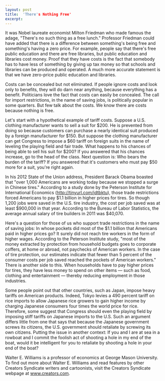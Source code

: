 ```yaml
---
layout: post
title:  'There's Nothing Free'
excerpt:
---
```




It was Nobel laureate economist Milton Friedman who made famous the adage, "There's no such thing as a free lunch." Professor Friedman could have added that there is a difference between something's being free and something's having a zero price. For example, people say that there's free public education and there are free libraries, but public education and libraries cost money. Proof that they have costs is the fact that somebody has to have less of something by giving up tax money so that schools and libraries can be produced and operated. A much more accurate statement is that we have zero-price public education and libraries.

Costs can be concealed but not eliminated. If people ignore costs and look only to benefits, they will do darn near anything, because everything has a benefit. Politicians love the fact that costs can easily be concealed. The call for import restrictions, in the name of saving jobs, is politically popular in some quarters. But few talk about the costs. We know there are costs because nothing is free.

Let's start with a hypothetical example of tariff costs. Suppose a U.S. clothing manufacturer wants to sell a suit for $200. He is prevented from doing so because customers can purchase a nearly identical suit produced by a foreign manufacturer for $150. But suppose the clothing manufacturer can get Congress to impose a $60 tariff on foreign suits in the name of leveling the playing field and fair trade. What happens to his chances of being able to sell his suit for $200? If you answered that his chances increase, go to the head of the class. Next question is: Who bears the burden of the tariff? If you answered that it's customers who must pay $50 more for a suit, you're right again.

In his 2012 State of the Union address, President Barack Obama boasted that "over 1,000 Americans are working today because we stopped a surge in Chinese tires." According to a study done by the Peterson Institute for International Economics (http://tinyurl.com/jdtbktu), those trade restrictions forced Americans to pay $1.1 billion in higher prices for tires. So though 1,200 jobs were saved in the U.S. tire industry, the cost per job saved was at least $900,000 in that year. According to the Bureau of Labor Statistics, the average annual salary of tire builders in 2011 was $40,070.

Here's a question for those of us who support trade restrictions in the name of saving jobs: In whose pockets did most of the $1.1 billion that Americans paid in higher prices go? It surely did not reach tire workers in the form of higher wages. According to the Peterson Institute study, "most of the money extracted by protection from household budgets goes to corporate coffers, at home or abroad, not paychecks of American workers. In the case of tire protection, our estimates indicate that fewer than 5 percent of the consumer costs per job saved reached the pockets of American workers." There is another side to this. When households have to pay higher prices for tires, they have less money to spend on other items — such as food, clothing and entertainment — thereby reducing employment in those industries.



Some people point out that other countries, such as Japan, impose heavy tariffs on American products. Indeed, Tokyo levies a 490 percent tariff on rice imports to allow Japanese rice growers to gain higher income by charging Japanese consumers four times the world price for rice. Therefore, some suggest that Congress should even the playing field by imposing stiff tariffs on Japanese imports to the U.S. Such an argument differs little from one that says that because the Japanese government screws its citizens, the U.S. government should retaliate by screwing its own citizens. Putting the issue in another context: If you and I are at sea in a rowboat and I commit the foolish act of shooting a hole in my end of the boat, would it be intelligent for you to retaliate by shooting a hole in your end of the boat?

Walter E. Williams is a professor of economics at George Mason University. To find out more about Walter E. Williams and read features by other Creators Syndicate writers and cartoonists, visit the Creators Syndicate webpage at www.creators.com.
